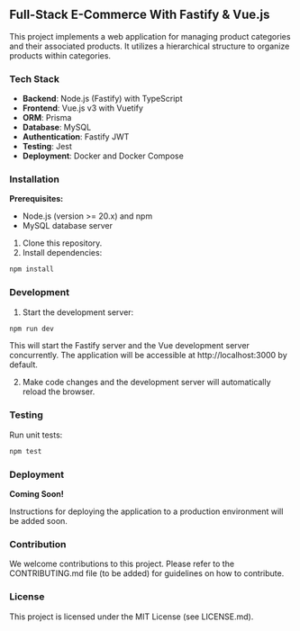 ## Full-Stack E-Commerce With Fastify & Vue.js

This project implements a web application for managing product categories and their associated products. It utilizes a hierarchical structure to organize products within categories.

### Tech Stack

* **Backend**: Node.js (Fastify) with TypeScript
* **Frontend**: Vue.js v3 with Vuetify
* **ORM**: Prisma
* **Database**: MySQL
* **Authentication**: Fastify JWT
* **Testing**: Jest
* **Deployment**: Docker and Docker Compose

### Installation

**Prerequisites:**

* Node.js (version >= 20.x) and npm
* MySQL database server

1. Clone this repository.
2. Install dependencies:

```bash
npm install
```

### Development

1. Start the development server:

```bash
npm run dev
```

This will start the Fastify server and the Vue development server concurrently. The application will be accessible at http://localhost:3000 by default.

2. Make code changes and the development server will automatically reload the browser.

### Testing

Run unit tests:

```bash
npm test
```

### Deployment

**Coming Soon!**

Instructions for deploying the application to a production environment will be added soon.

### Contribution

We welcome contributions to this project. Please refer to the CONTRIBUTING.md file (to be added) for guidelines on how to contribute.

### License

This project is licensed under the MIT License (see LICENSE.md).

